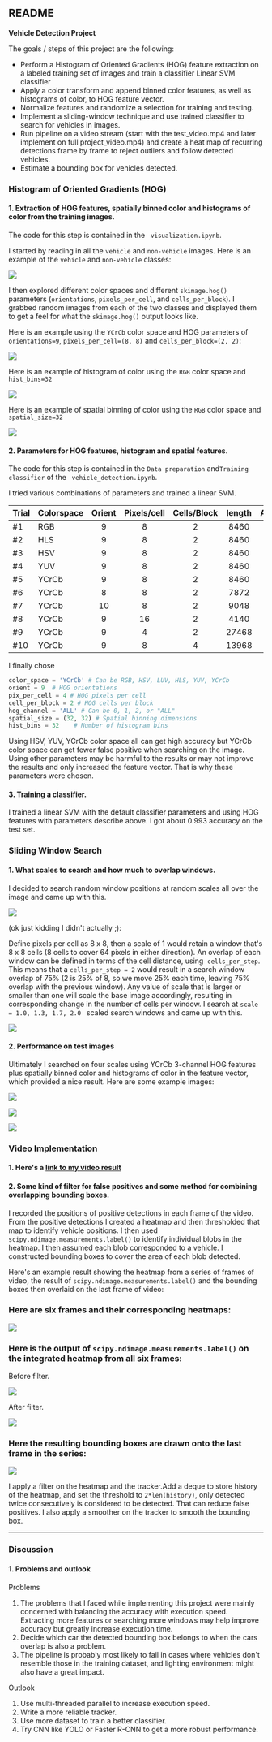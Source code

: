 ## README

**Vehicle Detection Project**

The goals / steps of this project are the following:

- Perform a Histogram of Oriented Gradients (HOG) feature extraction on a labeled training set of images and train a classifier Linear SVM classifier
- Apply a color transform and append binned color features, as well as histograms of color, to HOG feature vector. 
- Normalize features and randomize a selection for training and testing.
- Implement a sliding-window technique and use trained classifier to search for vehicles in images.
- Run pipeline on a video stream (start with the test_video.mp4 and later implement on full project_video.mp4) and create a heat map of recurring detections frame by frame to reject outliers and follow detected vehicles.
- Estimate a bounding box for vehicles detected.

### Histogram of Oriented Gradients (HOG)

#### 1. Extraction of HOG features, spatially binned color and histograms of color from the training images.

The code for this step is contained in the ` visualization.ipynb`.

I started by reading in all the `vehicle` and `non-vehicle` images.  Here is an example of the `vehicle` and `non-vehicle` classes:

![](http://p37mg8cnp.bkt.clouddn.com/github/md/cars_notcars.png)

I then explored different color spaces and different `skimage.hog()` parameters (`orientations`, `pixels_per_cell`, and `cells_per_block`).  I grabbed random images from each of the two classes and displayed them to get a feel for what the `skimage.hog()` output looks like.

Here is an example using the `YCrCb` color space and HOG parameters of `orientations=9`, `pixels_per_cell=(8, 8)` and `cells_per_block=(2, 2)`:

![](http://p37mg8cnp.bkt.clouddn.com/github/md/hog_show.png)

Here is an example of histogram of color using the `RGB` color space and `hist_bins=32`

![](http://p37mg8cnp.bkt.clouddn.com/github/md/histogram.png)

Here is an example of spatial binning of color using the `RGB` color space and `spatial_size=32`

![](http://p37mg8cnp.bkt.clouddn.com/github/md/spatial.png)

#### 2. Parameters for HOG features, histogram and spatial features.

The code for this step is contained in the `Data preparation` and`Training classifier`  of the ` vehicle_detection.ipynb`.

I tried various combinations of parameters and trained a linear SVM.

| Trial | Colorspace | Orient | Pixels/cell | Cells/Block | length | Accuracy |
| ----- | ---------- | :----: | :---------: | :---------: | :----: | :------: |
| #1    | RGB        |   9    |      8      |      2      |  8460  |  98.68%  |
| #2    | HLS        |   9    |      8      |      2      |  8460  |  99.18%  |
| #3    | HSV        |   9    |      8      |      2      |  8460  |  99.35%  |
| #4    | YUV        |   9    |      8      |      2      |  8460  |  99.30%  |
| #5    | YCrCb      |   9    |      8      |      2      |  8460  |  99.32%  |
| #6    | YCrCb      |   8    |      8      |      2      |  7872  |  99.21%  |
| #7    | YCrCb      |   10   |      8      |      2      |  9048  |  99.21%  |
| #8    | YCrCb      |   9    |     16      |      2      |  4140  |  99.07%  |
| #9    | YCrCb      |   9    |      4      |      2      | 27468  |  99.10%  |
| #10   | YCrCb      |   9    |      8      |      4      | 13968  |  99.24%  |

I finally chose

```python
color_space = 'YCrCb' # Can be RGB, HSV, LUV, HLS, YUV, YCrCb
orient = 9  # HOG orientations
pix_per_cell = 4 # HOG pixels per cell
cell_per_block = 2 # HOG cells per block
hog_channel = 'ALL' # Can be 0, 1, 2, or "ALL"
spatial_size = (32, 32) # Spatial binning dimensions
hist_bins = 32    # Number of histogram bins
```

Using HSV, YUV,  YCrCb color space all can get high accuracy but YCrCb color space can get fewer false positive when searching on the image. Using other parameters may be harmful to the results or may not improve the results and only increased the feature vector. That is why these parameters were chosen.

#### 3. Training a classifier.

I trained a linear SVM with the default classifier parameters and using HOG features with parameters describe above. I got about 0.993 accuracy on the test set.

### Sliding Window Search

#### 1. What scales to search and how much to overlap windows.

I decided to search random window positions at random scales all over the image and came up with this.

![](http://p37mg8cnp.bkt.clouddn.com/github/md/slidingwindow2.png.png)

(ok just kidding I didn't actually ;):

Define pixels per cell as 8 x 8, then a scale of 1 would retain a window that's 8 x 8 cells (8 cells to cover 64 pixels in either direction). An overlap of each window can be defined in terms of the cell distance, using  `cells_per_step`. This means that a `cells_per_step = 2` would result in a search window overlap of 75% (2 is 25% of 8, so we move 25% each time, leaving 75% overlap with the previous window). Any value of scale that is larger or smaller than one will scale the base image accordingly, resulting in corresponding change in the number of cells per window. I search at  `scale = 1.0, 1.3, 1.7, 2.0 ` scaled search windows and came up with this.

![](http://p37mg8cnp.bkt.clouddn.com/github/md/searchstrategy.png)

#### 2. Performance on test images

Ultimately I searched on four scales using YCrCb 3-channel HOG features plus spatially binned color and histograms of color in the feature vector, which provided a nice result.  Here are some example images:

![](http://p37mg8cnp.bkt.clouddn.com/github/md/result1.png)

![](http://p37mg8cnp.bkt.clouddn.com/github/md/result2.png)

![](http://p37mg8cnp.bkt.clouddn.com/github/md/result3.png)

### Video Implementation

#### 1. Here's a [link to my video result](./project_video.mp4)

#### 2. Some kind of filter for false positives and some method for combining overlapping bounding boxes.

I recorded the positions of positive detections in each frame of the video.  From the positive detections I created a heatmap and then thresholded that map to identify vehicle positions.  I then used `scipy.ndimage.measurements.label()` to identify individual blobs in the heatmap.  I then assumed each blob corresponded to a vehicle.  I constructed bounding boxes to cover the area of each blob detected.  

Here's an example result showing the heatmap from a series of frames of video, the result of `scipy.ndimage.measurements.label()` and the bounding boxes then overlaid on the last frame of video:

### Here are six frames and their corresponding heatmaps:

![](http://p37mg8cnp.bkt.clouddn.com/seriesheatmap.png)

### Here is the output of `scipy.ndimage.measurements.label()` on the integrated heatmap from all six frames:

Before filter.

![](http://p37mg8cnp.bkt.clouddn.com/seriesheatgray.png)

After filter.

![](http://p37mg8cnp.bkt.clouddn.com/filtedheatmap.png)

### Here the resulting bounding boxes are drawn onto the last frame in the series:
![](http://p37mg8cnp.bkt.clouddn.com/github/md/filtered_result.png)

I apply a filter on the heatmap and the tracker.Add a deque to store history of the heatmap, and set the threshold to `2*len(history)`, only detected twice consecutively is considered to be detected. That can reduce false positives. I also apply a smoother on the tracker to smooth the bounding box.

---

### Discussion

#### 1. Problems and outlook

Problems

1. The problems that I faced while implementing this project were mainly concerned with balancing the accuracy with execution speed.  Extracting more features or searching more windows may help improve accuracy but greatly increase execution time.
2. Decide which car the detected bounding box belongs to when the cars overlap is also a problem.
3. The pipeline is probably most likely to fail in cases where vehicles don't resemble those in the training dataset, and lighting environment might also have a great impact. 

Outlook

1. Use multi-threaded parallel to increase execution speed.
2. Write a more reliable tracker.
3. Use more dataset to train a better classifier.
4. Try CNN like YOLO or Faster R-CNN to get a more robust performance.